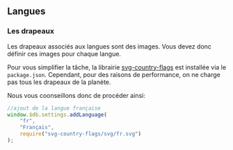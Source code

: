 ## Langues

### Les drapeaux
Les drapeaux associés aux langues sont des images.
Vous devez donc définir ces images pour chaque langue.

Pour vous simplifier la tâche, la librairie [svg-country-flags](https://www.npmjs.com/package/svg-country-flags) est installée via le `package.json`.
Cependant, pour des raisons de performance, on ne charge pas tous les drapeaux de la planète.

Nous vous coonseillons donc de procéder ainsi:

```javascript
//ajout de la langue française
window.$db.settings.addLanguage(
    "fr",
    "Français",
    require("svg-country-flags/svg/fr.svg")
);
```